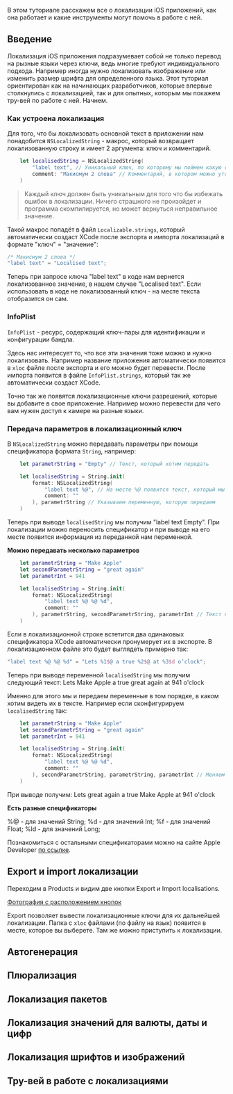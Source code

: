 В этом туториале расскажем все о локализации iOS приложений, как она работает и какие инструменты могут помочь в работе с ней. 

## Введение

Локализация iOS приложения подразумевает собой не только перевод на рызные языки через ключи, ведь многие требуют индивидуального подхода. Например иногда нужно локализовать изображение или изменить размер шрифта для определенного языка. Этот туториал ориентирован как на начинающих разработчиков, которые впервые столкнулись с локализацией, так и для опытных, которым мы покажем тру-вей по работе с ней. Начнем.

### Как устроена локализация

Для того, что бы локализовать основной текст в приложении нам понадобится `NSLocalizedString` - макрос, который возвращает локализованную строку и имеет 2 аргумента: ключ и комментарий. 

```swift
	let localisedString = NSLocalizedString(
		"label text", // Уникальный ключ, по которому мы поймем какую строку локализуем
		comment: "Макисмум 2 слова" // Комментарий, в котором можно уточнить информацию для переводчика (можно оставить пустым)
	)
```

> Каждый ключ должен быть уникальным для того что бы избежать ошибок в локализации. Ничего страшного не произойдет и программа скомпилируется, но может вернуться неправильное значение.

Такой макрос попадёт в файл `Localizable.strings`, который автоматически создаст XCode после экспорта и импорта локализаций в формате "ключ" = "значение":

```swift
/* Макисмум 2 слова */
"label text" = "Localised text";
```

Теперь при запросе ключа "label text" в коде нам вернется локализованное значение, в нашем случае "Localised text". Если использовать в коде не локализованный ключ - на месте текста отобразится он сам.

### InfoPlist

`InfoPlist` - ресурс, содержащий ключ-пары для идентификации и конфигурации бандла.

Здесь нас интересует то, что все эти значения тоже можно и нужно локализовать. Например название приложения автоматически появится в `xloc` файле после экспорта и его можно будет перевести. После импорта появится в файле `InfoPlist.strings`, который так же автоматически создаст XCode. 

Точно так же появятся локализационные ключи разрешений, которые вы добавите в свое приложение. Например можно перевести для чего вам нужен доступ к камере на разные языки.

### Передача параметров в локализационный ключ

В `NSLocalizedString` можно передавать параметры при помощи спецификатора формата `String`, например:

```swift
	let parametrString = "Empty" // Текст, который хотим передать 

    let localisedString = String.init(
        format: NSLocalizedString(
            "label text %@", // На месте %@ появится текст, который мы передадим ниже
            comment: ""
        ), parametrString // Указываем переменную, которую передаем
    )
```

Теперь при выводе `localisedString` мы получим "label text Empty". При локализации можно переносить спецификатор и при выводе на его месте появится информация из переданной нам переменной.

**Можно передавать несколько параметров**

```swift
	let parametrString = "Make Apple"
	let secondParametrString = "great again"
	let parametrInt = 941

	let localisedString = String.init(
        format: NSLocalizedString(
            "label text %@ %@ %d",
            comment: ""
        ), parametrString, secondParametrString, parametrInt // Текст на месте спецификатора появится в том порядке, в каком вы его передадите
    )
```

Если в локализационной строке встетится два одинаковых спецификатора XCode автоматически пронумерует их в экспорте. В локализационном файле это будет выглядеть примерно так:

```swift
"label text %@ %@ %d" = "Lets %1$@ a true %2$@ at %3$d o’clock";
```

Теперь при выводе переменной `localisedString` мы получим следующий текст: Lets Make Apple a true great again at 941 o'clock

Именно для этого мы и передаем переменные в том порядке, в каком хотим видеть их в тексте. Например если сконфигурируем `localisedString` так: 

```swift
    let parametrString = "Make Apple"
    let secondParametrString = "great again"
    let parametrInt = 941

	let localisedString = String.init(
        format: NSLocalizedString(
            "label text %@ %@ %d",
            comment: ""
        ), secondParametrString, parametrString, parametrInt // Меняем parametrString и secondParametrString местами
    )
```

При выводе получим: Lets great again a true Make Apple at 941 o'clock

**Есть разные спецификаторы**

%@ - для значений String;
%d - для значений Int;
%f - для значений Float;
%ld - для значений Long;

Познакомиться с остальными спецификаторами можно на сайте Apple Developer [по ссылке](https://developer.apple.com/library/archive/documentation/Cocoa/Conceptual/Strings/Articles/formatSpecifiers.html).

## Export и import локализации

Переходим в Products и видим две кнопки Export и Import localisations.

[Фотография с расположением кнопок](https://cdn.sparrowcode.io/articles/localisation-ios-apps/products_export_and_import_instruction.png)

Export позволяет вывести локализационные ключи для их дальнейшей локализации. Папка с `xloc` файлами (по файлу на язык) появится в месте, которое вы выберете. Там же можно приступить к локализации.

## Автогенерация

## Плюрализация

## Локализация пакетов

## Локализация значений для валюты, даты и цифр

## Локализация шрифтов и изображений

## Тру-вей в работе с локализациями

